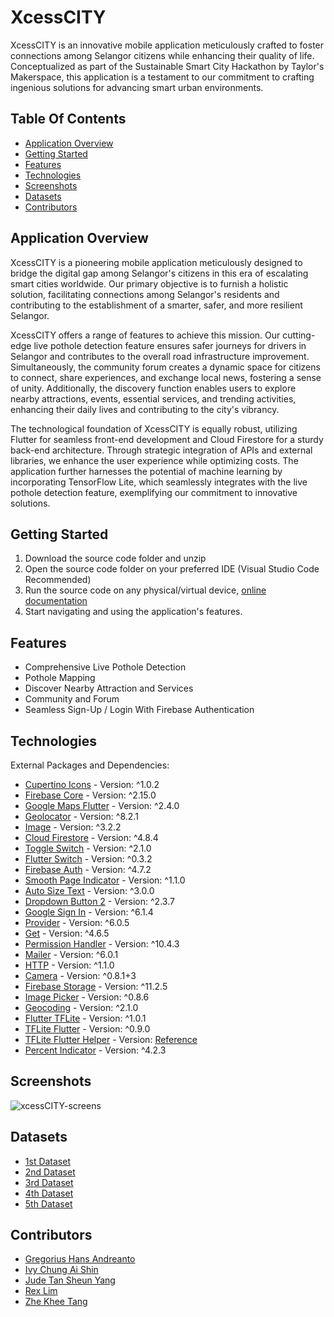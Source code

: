 # XcessCITY

XcessCITY is an innovative mobile application meticulously crafted to foster connections among Selangor citizens while enhancing their quality of life. Conceptualized as part of the Sustainable Smart City Hackathon by Taylor's Makerspace, this application is a testament to our commitment to crafting ingenious solutions for advancing smart urban environments.

## Table Of Contents

- [Application Overview](#application-overview)
- [Getting Started](#getting-started)
- [Features](#features)
- [Technologies](#technologies)
- [Screenshots](#screenshots)
- [Datasets](#datasets)
- [Contributors](#contributors)

## Application Overview

XcessCITY is a pioneering mobile application meticulously designed to bridge the digital gap among Selangor's citizens in this era of escalating smart cities worldwide. Our primary objective is to furnish a holistic solution, facilitating connections among Selangor's residents and contributing to the establishment of a smarter, safer, and more resilient Selangor.

XcessCITY offers a range of features to achieve this mission. Our cutting-edge live pothole detection feature ensures safer journeys for drivers in Selangor and contributes to the overall road infrastructure improvement. Simultaneously, the community forum creates a dynamic space for citizens to connect, share experiences, and exchange local news, fostering a sense of unity. Additionally, the discovery function enables users to explore nearby attractions, events, essential services, and trending activities, enhancing their daily lives and contributing to the city's vibrancy.

The technological foundation of XcessCITY is equally robust, utilizing Flutter for seamless front-end development and Cloud Firestore for a sturdy back-end architecture. Through strategic integration of APIs and external libraries, we enhance the user experience while optimizing costs. The application further harnesses the potential of machine learning by incorporating TensorFlow Lite, which seamlessly integrates with the live pothole detection feature, exemplifying our commitment to innovative solutions.


## Getting Started

1. Download the source code folder and unzip 
2. Open the source code folder on your preferred IDE (Visual Studio Code Recommended)
3. Run the source code on any physical/virtual device, [online documentation](https://www.fluttercampus.com/tutorial/4/run-first-application/)
4. Start navigating and using the application's features.

## Features

- Comprehensive Live Pothole Detection
- Pothole Mapping
- Discover Nearby Attraction and Services
- Community and Forum
- Seamless Sign-Up / Login With Firebase Authentication

## Technologies

External Packages and Dependencies:
- [Cupertino Icons](https://pub.dev/packages/cupertino_icons) - Version: ^1.0.2
- [Firebase Core](https://pub.dev/packages/firebase_core) - Version: ^2.15.0
- [Google Maps Flutter](https://pub.dev/packages/google_maps_flutter) - Version: ^2.4.0
- [Geolocator](https://pub.dev/packages/geolocator) - Version: ^8.2.1
- [Image](https://pub.dev/packages/image) - Version: ^3.2.2
- [Cloud Firestore](https://pub.dev/packages/cloud_firestore) - Version: ^4.8.4
- [Toggle Switch](https://pub.dev/packages/toggle_switch) - Version: ^2.1.0
- [Flutter Switch](https://pub.dev/packages/flutter_switch) - Version: ^0.3.2
- [Firebase Auth](https://pub.dev/packages/firebase_auth) - Version: ^4.7.2
- [Smooth Page Indicator](https://pub.dev/packages/smooth_page_indicator) - Version: ^1.1.0
- [Auto Size Text](https://pub.dev/packages/auto_size_text) - Version: ^3.0.0
- [Dropdown Button 2](https://pub.dev/packages/dropdown_button2) - Version: ^2.3.7
- [Google Sign In](https://pub.dev/packages/google_sign_in) - Version: ^6.1.4
- [Provider](https://pub.dev/packages/provider) - Version: ^6.0.5
- [Get](https://pub.dev/packages/get) - Version: ^4.6.5
- [Permission Handler](https://pub.dev/packages/permission_handler) - Version: ^10.4.3
- [Mailer](https://pub.dev/packages/mailer) - Version: ^6.0.1
- [HTTP](https://pub.dev/packages/http) - Version: ^1.1.0
- [Camera](https://pub.dev/packages/camera) - Version: ^0.8.1+3
- [Firebase Storage](https://pub.dev/packages/firebase_storage) - Version: ^11.2.5
- [Image Picker](https://pub.dev/packages/image_picker) - Version: ^0.8.6
- [Geocoding](https://pub.dev/packages/geocoding) - Version: ^2.1.0
- [Flutter TFLite](https://pub.dev/packages/flutter_tflite) - Version: ^1.0.1
- [TFLite Flutter](https://pub.dev/packages/tflite_flutter) - Version: ^0.9.0
- [TFLite Flutter Helper](https://github.com/filofan1/tflite_flutter_helper.git) - Version: [Reference](https://github.com/filofan1/tflite_flutter_helper.git)
- [Percent Indicator](https://pub.dev/packages/percent_indicator) - Version: ^4.2.3


## Screenshots

![xcessCITY-screens](https://github.com/ExistCode/xcesscity/assets/76140889/e5d97b32-ee21-4706-8ad3-c710beb16c57)

  
## Datasets
- [1st Dataset](https://www.kaggle.com/datasets/rajdalsaniya/pothole-detection-dataset)
- [2nd Dataset](https://www.kaggle.com/datasets/sachinpatel21/pothole-image-dataset)
- [3rd Dataset](https://www.kaggle.com/datasets/sovitrath/road-pothole-images-for-pothole-detection)
- [4th Dataset](https://www.kaggle.com/datasets/ashishkumarak/test-zip)
- [5th Dataset](https://www.kaggle.com/datasets/denisg04/pothle-detect)
## Contributors

- [Gregorius Hans Andreanto](https://github.com/ExistCode)
- [Ivy Chung Ai Shin](https://github.com/ICAS03)
- [Jude Tan Sheun Yang](https://github.com/judeisaway)
- [Rex Lim](https://github.com/sexxyrexxy)
- [Zhe Khee Tang](https://github.com/jackyt0303)
